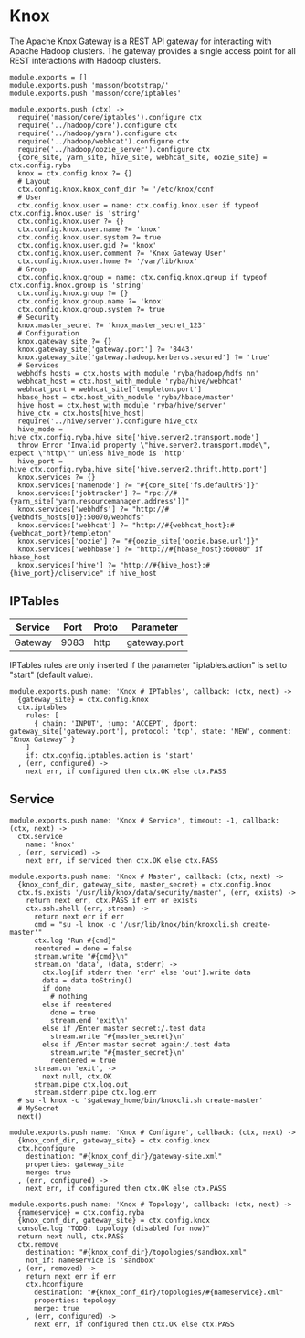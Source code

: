 
# Knox

The Apache Knox Gateway is a REST API gateway for interacting with Apache Hadoop
clusters. The gateway provides a single access point for all REST interactions
with Hadoop clusters.

    module.exports = []
    module.exports.push 'masson/bootstrap/'
    module.exports.push 'masson/core/iptables'

    module.exports.push (ctx) ->
      require('masson/core/iptables').configure ctx
      require('../hadoop/core').configure ctx
      require('../hadoop/yarn').configure ctx
      require('../hadoop/webhcat').configure ctx
      require('../hadoop/oozie_server').configure ctx
      {core_site, yarn_site, hive_site, webhcat_site, oozie_site} = ctx.config.ryba
      knox = ctx.config.knox ?= {}
      # Layout
      ctx.config.knox.knox_conf_dir ?= '/etc/knox/conf'
      # User
      ctx.config.knox.user = name: ctx.config.knox.user if typeof ctx.config.knox.user is 'string'
      ctx.config.knox.user ?= {}
      ctx.config.knox.user.name ?= 'knox'
      ctx.config.knox.user.system ?= true
      ctx.config.knox.user.gid ?= 'knox'
      ctx.config.knox.user.comment ?= 'Knox Gateway User'
      ctx.config.knox.user.home ?= '/var/lib/knox'
      # Group
      ctx.config.knox.group = name: ctx.config.knox.group if typeof ctx.config.knox.group is 'string'
      ctx.config.knox.group ?= {}
      ctx.config.knox.group.name ?= 'knox'
      ctx.config.knox.group.system ?= true
      # Security
      knox.master_secret ?= 'knox_master_secret_123'
      # Configuration
      knox.gateway_site ?= {}
      knox.gateway_site['gateway.port'] ?= '8443'
      knox.gateway_site['gateway.hadoop.kerberos.secured'] ?= 'true'
      # Services
      webhdfs_hosts = ctx.hosts_with_module 'ryba/hadoop/hdfs_nn'
      webhcat_host = ctx.host_with_module 'ryba/hive/webhcat'
      webhcat_port = webhcat_site['templeton.port']
      hbase_host = ctx.host_with_module 'ryba/hbase/master'
      hive_host = ctx.host_with_module 'ryba/hive/server'
      hive_ctx = ctx.hosts[hive_host]
      require('../hive/server').configure hive_ctx
      hive_mode = hive_ctx.config.ryba.hive_site['hive.server2.transport.mode']
      throw Error "Invalid property \"hive.server2.transport.mode\", expect \"http\"" unless hive_mode is 'http'
      hive_port = hive_ctx.config.ryba.hive_site['hive.server2.thrift.http.port']
      knox.services ?= {}
      knox.services['namenode'] ?= "#{core_site['fs.defaultFS']}"
      knox.services['jobtracker'] ?= "rpc://#{yarn_site['yarn.resourcemanager.address']}"
      knox.services['webhdfs'] ?= "http://#{webhdfs_hosts[0]}:50070/webhdfs"
      knox.services['webhcat'] ?= "http://#{webhcat_host}:#{webhcat_port}/templeton"
      knox.services['oozie'] ?= "#{oozie_site['oozie.base.url']}"
      knox.services['webhbase'] ?= "http://#{hbase_host}:60080" if hbase_host
      knox.services['hive'] ?= "http://#{hive_host}:#{hive_port}/cliservice" if hive_host


## IPTables

| Service        | Port  | Proto | Parameter       |
|----------------|-------|-------|-----------------|
| Gateway        | 9083  | http  | gateway.port    |


IPTables rules are only inserted if the parameter "iptables.action" is set to 
"start" (default value).

    module.exports.push name: 'Knox # IPTables', callback: (ctx, next) ->
      {gateway_site} = ctx.config.knox
      ctx.iptables
        rules: [
          { chain: 'INPUT', jump: 'ACCEPT', dport: gateway_site['gateway.port'], protocol: 'tcp', state: 'NEW', comment: "Knox Gateway" }
        ]
        if: ctx.config.iptables.action is 'start'
      , (err, configured) ->
        next err, if configured then ctx.OK else ctx.PASS

## Service

    module.exports.push name: 'Knox # Service', timeout: -1, callback: (ctx, next) ->
      ctx.service
        name: 'knox'
      , (err, serviced) ->
        next err, if serviced then ctx.OK else ctx.PASS

    module.exports.push name: 'Knox # Master', callback: (ctx, next) ->
      {knox_conf_dir, gateway_site, master_secret} = ctx.config.knox
      ctx.fs.exists '/usr/lib/knox/data/security/master', (err, exists) ->
        return next err, ctx.PASS if err or exists
        ctx.ssh.shell (err, stream) ->
          return next err if err
          cmd = "su -l knox -c '/usr/lib/knox/bin/knoxcli.sh create-master'"
          ctx.log "Run #{cmd}"
          reentered = done = false
          stream.write "#{cmd}\n"
          stream.on 'data', (data, stderr) ->
            ctx.log[if stderr then 'err' else 'out'].write data
            data = data.toString()
            if done
              # nothing
            else if reentered
              done = true
              stream.end 'exit\n'
            else if /Enter master secret:/.test data
              stream.write "#{master_secret}\n"
            else if /Enter master secret again:/.test data
              stream.write "#{master_secret}\n"
              reentered = true
          stream.on 'exit', ->
            next null, ctx.OK
          stream.pipe ctx.log.out
          stream.stderr.pipe ctx.log.err
      # su -l knox -c '$gateway_home/bin/knoxcli.sh create-master'
      # MySecret
      next()

    module.exports.push name: 'Knox # Configure', callback: (ctx, next) ->
      {knox_conf_dir, gateway_site} = ctx.config.knox
      ctx.hconfigure
        destination: "#{knox_conf_dir}/gateway-site.xml"
        properties: gateway_site
        merge: true
      , (err, configured) ->
        next err, if configured then ctx.OK else ctx.PASS

    module.exports.push name: 'Knox # Topology', callback: (ctx, next) ->
      {nameservice} = ctx.config.ryba
      {knox_conf_dir, gateway_site} = ctx.config.knox
      console.log "TODO: topology (disabled for now)"
      return next null, ctx.PASS
      ctx.remove
        destination: "#{knox_conf_dir}/topologies/sandbox.xml"
        not_if: nameservice is 'sandbox'
      , (err, removed) ->
        return next err if err
        ctx.hconfigure
          destination: "#{knox_conf_dir}/topologies/#{nameservice}.xml"
          properties: topology
          merge: true
        , (err, configured) ->
          next err, if configured then ctx.OK else ctx.PASS




